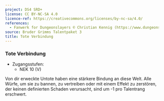 ```yaml
---
project: DS4 SRD+
license: CC BY-NC-SA 4.0
licence-ref: https://creativecommons.org/licenses/by-nc-sa/4.0/
references: 
  - Fanwerk for Dungeonslayers © Christian Kennig (https://www.dungeonslayers.net/)
source: Bruder Grimms Talentpaket 3
title: Tote Verbindung
---
```


### Tote Verbindung

- Zugangsstufen:
  - NEK 10 (V)

Von dir erweckte Untote haben eine stärkere Bindung an diese Welt. Alle Würfe, um sie zu bannen, zu vertreiben oder mit einem Effekt zu zerstören, der keinen definierten Schaden verursacht, sind um -1 pro Talentrang erschwert.


